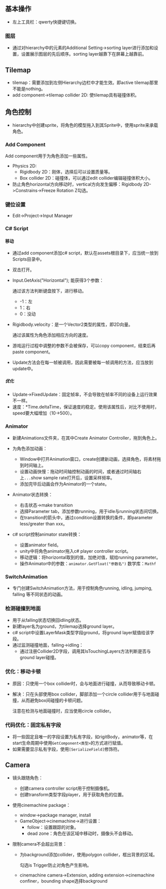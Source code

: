 ## 基本操作

* 左上工具栏：qwerty快捷键切换。

### 图层

* 通过对hierarchy中的元素的Additional Setting->sorting layer进行添加和设置，设置展示图层的先后顺序。sorting layer越靠下在屏幕上越靠前。

## Tilemap

* tilemap：需要添加到左侧Hierarchy边栏中才能生效。即active tilemap那里不能是nothing。
* add component->tilemap collider 2D: 使tilemap具有碰撞体积。

## 角色控制

* hierarchy中创建sprite，将角色的模型拖入到其Sprite中，使用sprite来承载角色。

### Add Component

Add component用于为角色添加一些属性。

* Physics 2D:
  * Rigidbody 2D：刚体，选择后可以设置质量等。
  * Box collider 2D：碰撞体，可以通过edit collider编辑碰撞体积大小。
* 防止角色horizontal方向移动时，vertical方向发生偏移：Rigidbody 2D->Constrains->Freeze Rotation Z勾选。

### 键位设置

* Edit->Project->Input Manager

### C# Script

#### 移动

* 通过add component添加c# script，默认在assets根目录下，应当统一放到Scripts目录中。

* 双击打开。

* Input.GetAxis("Horizontal"); 能获得3个参数：

  通过该方法判断键盘按下，进行移动。

  * -1：左
  * 1：右
  * 0：没动

* Rigidbody.velocity：是一个Vector2类型的属性，即2D向量。

  通过该属性为角色添加相应方向的速度。

* 游戏运行过程中调整的参数不会被保存，可以copy component，结束后再paste component。

* Update方法会在每一帧被调用，因此需要被每一帧调用的方法，应当放到update中。

##### 优化

* Update->FixedUpdate：固定帧率，不会导致在帧率不同的设备上运行效果不一样。
* 速度：*Time.deltaTime，保证速度的稳定。使用该属性后，对比不使用时，speed要大幅增加（10->500）。

### Animator

* 新建Animations文件夹，在其中Create Animator Controller，拖到角色上。
* 为角色添加动画：
  * Window中打开Animation窗口，create创建新动画，选择角色，将素材拖到时间轴上。
  * 设置动画快慢：拖动时间轴控制动画的时间，或者通过时间轴右上`...`show sample rate打开后，设置采样频率。
  * 添加完毕后动画会作为Animator的一个state。
* Animator状态转换：
  * 右击状态->make transition
  * 选择Parameter tab，添加参数running，用于idle与running状态间切换。
  * 在transition的箭头中，通过condition设置转换的条件，即parameter less/greater than xxx。

* c# script控制animator state转换：
  * 设置animator field。
  * unity中将角色animator拖入c# player controller script。
  * 移动逻辑：将horizontal取到的值，加绝对值，赋给running parameter。
  * 操作Animator中的参数：`animator.GetFloat("参数名")` 数学库：`Mathf`

### SwitchAnimation

* 专门创建SwitchAnimation方法，用于控制角色running, idling, jumping, falling 等不同状态的动画。

### 检测碰撞到地面

* 用于从falling状态切换回idling状态。
* 新建layer名为ground，为tilemap选择ground layer。
* c# script中设置LayerMask类型字段ground，将ground layer赋值给该字段。
* 通过监测碰撞地面，falling->idling：
  * 通过注册Collider2D字段，调用其IsTouchingLayers方法判断是否与ground layer碰撞。

### 优化：移动卡顿

* 原因：只使用一个box collider时，会与地面进行碰撞，从而导致移动卡顿。

* 解决：只在头部使用box collider，脚部添加一个circle collider用于与地面碰撞，从而避免box间碰撞的卡顿问题。

  注意在检测与地面碰撞时，应当使用circle collider。

### 代码优化：固定私有字段

* 将一些固定且唯一的字段设置为私有字段，如rigitBody，animator等，在start生命周期中使用`GetComponent<类型>`的方式进行赋值。
* 如果需要显示私有字段，使用`[SerializeField]`修饰符。

## Camera

* 镜头跟随角色：

  * 创建camera controller script用于控制摄像机。
  * 创建transform类型字段player，用于获取角色的位置。

* 使用cinemachine package：

  * window->package manager, install
  * GameObject->cinemachine->进行设置：
    * follow：设置跟踪的对象。
    * dead zone：角色在该区域中移动时，摄像头不会移动。

* 限制camera不会超出背景：

  * 为background添加collider，使用polygon collider，框出背景的区域。

    勾选is Trigger防止对角色产生影响。

  * cinemachine camera->Extension, adding extension->cinemachine confiner，bounding shape选择background

